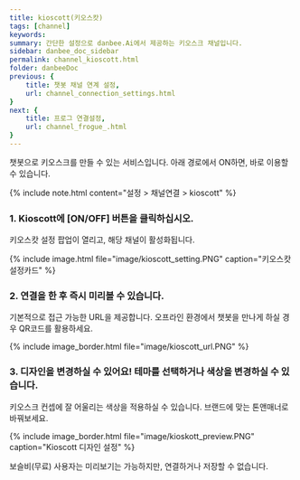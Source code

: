 ```yaml
---
title: kioscott(키오스캇)
tags: [channel]
keywords: 
summary: 간단한 설정으로 danbee.Ai에서 제공하는 키오스크 채널입니다.
sidebar: danbee_doc_sidebar
permalink: channel_kioscott.html
folder: danbeeDoc
previous: {
    title: 챗봇 채널 연계 설정,
    url: channel_connection_settings.html
}
next: {
    title: 프로그 연결설정,
    url: channel_frogue_.html
}
---
```



챗봇으로 키오스크를 만들 수 있는 서비스입니다. 아래 경로에서 ON하면, 바로 이용할 수 있습니다.

{% include note.html content="설정 > 채널연결 > kioscott" %}

### 1. Kioscott에 [ON/OFF] 버튼을 클릭하십시오.

키오스캇 설정 팝업이 열리고, 해당 채널이 활성화됩니다.

{% include image.html file="image/kioscott_setting.PNG"  caption="키오스캇 설정카드" %}

### 2. 연결을 한 후 즉시 미리볼 수 있습니다.
기본적으로 접근 가능한 URL을 제공합니다. 오프라인 환경에서 챗봇을 만나게 하실 경우 QR코드를 활용하세요.

{% include image_border.html file="image/kioscott_url.PNG" %}

### 3. 디자인을 변경하실 수 있어요! 테마를 선택하거나 색상을 변경하실 수 있습니다.

키오스크 컨셉에 잘 어울리는 색상을 적용하실 수 있습니다.
브랜드에 맞는 톤앤매너로 바꿔보세요.

{% include image_border.html file="image/kioskott_preview.PNG"  caption="Kioscott 디자인 설정" %}

보슬비(무료) 사용자는 미리보기는 가능하지만, 연결하거나 저장할 수 없습니다. 